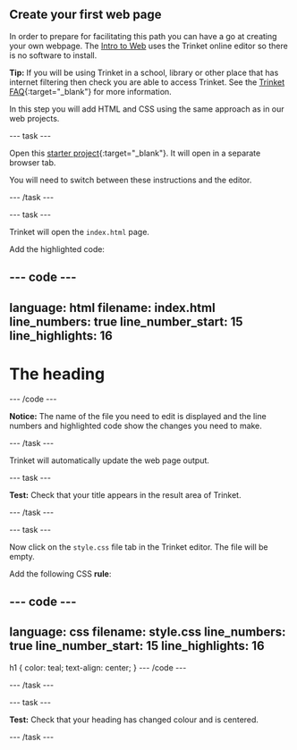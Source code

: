 ## Create your first web page

In order to prepare for facilitating this path you can have a go at creating your own webpage. The [Intro to Web](https://projects.raspberrypi.org/en/pathways/web-intro) uses the Trinket online editor so there is no software to install. 

**Tip:** If you will be using Trinket in a school, library or other place that has internet filtering then check you are able to access Trinket. See the [Trinket FAQ](https://trinket.io/faq){:target="_blank"} for more information. 

In this step you will add HTML and CSS using the same approach as in our web projects. 

--- task ---

Open this [starter project](https://trinket.io/library/trinkets/d048a9e878){:target="_blank"}. It will open in a separate browser tab.

You will need to switch between these instructions and the editor. 

--- /task ---

--- task ---

Trinket will open the `index.html` page. 

Add the highlighted code:

--- code ---
---
language: html
filename: index.html
line_numbers: true
line_number_start: 15
line_highlights: 16
---
<body>
    <h1>The heading</h1>
</body>

--- /code ---

**Notice:** The name of the file you need to edit is displayed and the line numbers and highlighted code show the changes you need to make. 

--- /task ---

Trinket will automatically update the web page output. 

--- task ---

**Test:** Check that your title appears in the result area of Trinket. 

--- /task ---

--- task ---

Now click on the `style.css` file tab in the Trinket editor. The file will be empty. 

Add the following CSS **rule**:

--- code ---
---
language: css
filename: style.css
line_numbers: true
line_number_start: 15
line_highlights: 16
---
h1 {
    color: teal;
    text-align: center;
}
--- /code ---

--- /task ---

--- task ---

**Test:** Check that your heading has changed colour and is centered. 

--- /task ---
